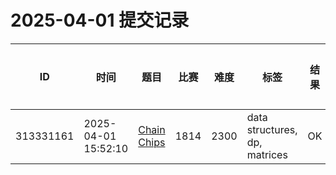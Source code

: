 # 2025-04-01 提交记录

 | ID | 时间 | 题目 | 比赛 | 难度 | 标签 | 结果 | 测试用例 | 运行时间 | 内存消耗 |
 |----|------|-----|-----|------|-----|------|---------|--------|----------|
 | 313331161 | 2025-04-01  15:52:10 | [Chain Chips](https://codeforces.com/problemset/problem/1814/E) | 1814 | 2300 | data structures, dp, matrices | OK | 65 | 312ms | 21500KB |